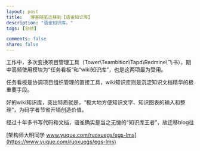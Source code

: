 ```yaml
---
layout: post
title:   博客随笔迁移到【语雀知识库】
description: "语雀知识库。"
tags: [总结]

comments: false
share: false
---
```




工作中，多次变换项目管理工具（Tower\Teambition\Tapd\Redmine\飞书），期中高频使用模块为“任务看板”和“wiki知识库”，也是这两项最为受用。

任务看板是协调项目组织管理的直接工具，wiki知识库则是沉淀知识文档精华的极重要手段。

好的wiki知识库，突出特质就是，“极大地方便知识文字、知识图表的输入和整理”，为码字者节省开销创造价值。

经过十年多书写代码和文档，语雀确实是当之无愧的“知识库王者”，故迁移blog往  

[架构师大明同学  www.yuque.com/ruoxuegs/egs-lms](https://www.yuque.com/ruoxuegs/egs-lms)

 



 
